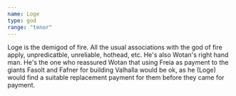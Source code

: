 ```yaml
---
name: Loge
type: god
range: "tenor"
---
```


Loge is the demigod of fire. All the usual associations with the god of fire apply, unpredicatble, unreliable, hothead, etc. He's also Wotan's right hand man. He's the one who reassured Wotan that using Freia as payment to the giants Fasolt and Fafner for building Valhalla would be ok, as he (Loge) would find a suitable replacement payment for them before they came for payment.